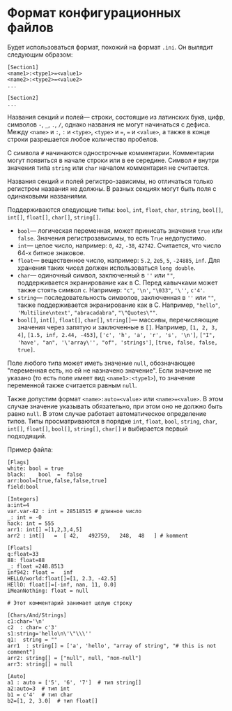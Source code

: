 # Формат конфигурационных файлов

Будет использоваться формат, похожий на формат `.ini`. Он вылядит следующим образом:

~~~~~
[Section1]
<name1>:<type1>=<value1>
<name2>:<type2>=<value2>
...

[Section2]
...
~~~~~

Названия секций и полей&mdash; строки, состоящие из латинских букв, цифр, символов `-`, `_`, `.`, `/`, однако названия не могут начинаться с дефиса. Между `<name>` и `:`, `:` и `<type>`, `<type>` и `=`, `=` и `<value>`, а также в конце строки разрешается любое количество пробелов.

С символа `#` начинаются однострочные комментарии. Комментарии могут появиться в начале строки или в ее середине. Символ `#` внутри значения типа `string` или `char` началом комментария не считается.

Названия секций и полей регистро-зависимы, но отличаться только регистром названия не должны. В разных секциях могут быть поля с одинаковыми названиями.

Поддерживаются следующие типы: `bool`, `int`, `float`, `char`, `string`, `bool[]`, `int[]`, `float[]`,  `char[]`, `string[]`.

* `bool`&mdash; логическая переменная, может принисать значения `true` или `false`. Значения регистрозависимы, то есть `True` недопустимо.
* `int`&mdash; целое число, например: `0`, `42`, `-38`, `42742`. Считается, что число 64-х битное знаковое.
* `float`&mdash; вещественное число, например: `5.2`, `2e5`, `5`, `-24885`, `inf`. Для хранения таких чисел должен использоваться `long double`.
* `char`&mdash; одиночный символ, заключенный в `''` или `""`, поддерживается экранирование как в C. Перед кавычками может также стоять символ `c`. Например: `"c"`, `'\n'`, `"\033"`, `'\''`, `c'4'`.
* `string`&mdash; последовательность символов, заключенная в `''` или `""`, также поддерживается экранирование как в C. Например, `"hello"`, `'Multiline\ntext'`, `"abracadabra"`, `"\"Quotes\""`.
* `bool[]`, `int[]`, `float[]`, `char[]`, `string[]`&mdash; массивы, перечисляющие значения через запятую и заключенные в `[]`. Например, `[1, 2, 3, 4]`, `[1.5, inf, 2.44, -453]`, `['c', 'h', 'a', 'r', 's', '\n']`, `["I", 'have', "an", '\'array\'', "of", 'strings']`, `[true, false, false, true]`.

Поле любого типа может иметь значение `null`, обозначающее "переменная есть, но ей не назначено значение". Если значение не указано (то есть поле имеет вид `<name1>:<type1>`), то значение переменной также считается равным `null`.

Также допустим формат `<name>:auto=<value>` или `<name>=<value>`. В этом случае значение указывать обязательно, при этом оно не должно быть равно `null`. В этом случае работает автоматическое определение типов. Типы просматриваются в порядке `int`, `float`, `bool`, `string`, `char`, `int[]`, `float[]`, `bool[]`, `string[]`, `char[]` и выбирается первый подходящий.

Пример файла:

~~~~~
[Flags]
white: bool = true
black:    bool  =  false
arr:bool=[true,false,false,true]
field:bool

[Integers]
a:int=4
var.var-42 : int = 28518515 # длинное число
_: int = -0
hack: int = 555
arr1: int[] =[1,2,3,4,5]
arr2 : int[]   =  [ 42,   492759,   248,  48   ] # komment

[Floats]
q:float=33
88: float=88
_: float =248.8513
inf942: float =   inf
HELLO/world:float[]=[1, 2.3, -42.5]
HEllO: float[]=[-inf, nan, 11, 0.0]
iMeanNothing: float = null

# Этот комментарий занимает целую строку

[Chars/And/Strings]
c1:char='\n'
c2  : char= c'3'
s1:string='hello\n\'\"\\\''
q1:  string = ""
arr1  : string[] = ['a', 'hello', "array of string", "# this is not comment"]
arr2: string[] = ["null", null, "non-null"]
arr3: string[] = null

[Auto]
a1 : auto = ['5', '6', '7']  # тип string[]
a2:auto=3  # тип int
b1 = c'4'  # тип char
b2=[1, 2, 3.0]  # тип float[]
~~~~~
